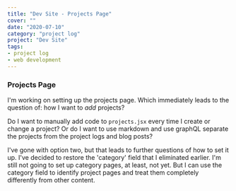 ```yaml
---
title: "Dev Site - Projects Page"
cover: ""
date: "2020-07-10"
category: "project log"
project: "Dev Site"
tags:
- project log
- web development
---
```

### Projects Page
I'm working on setting up the projects page. Which immediately leads to the question of: how I want to _add_ projects?

Do I want to manually add code to `projects.jsx` every time I create or change a project? Or do I want to use markdown and use graphQL separate the projects from the project logs and blog posts?

I've gone with option two, but that leads to further questions of how to set it up.  I've decided to restore the 'category' field that I eliminated earlier. I'm still not going to set up category pages, at least, not yet. But I can use the category field to identify project pages and treat them completely differently from other content.